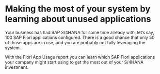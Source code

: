 # Making the most of your system by learning about unused applications

Your business has had SAP S/4HANA for some time already with, let’s say, 100 SAP Fiori applications configured. There is a good chance that only 50 of those apps are in use, and you are probably not fully leveraging the system. 

With the Fiori App Usage report you can learn which SAP Fiori applications your company might start using to get the most out of your S/4HANA investment.

